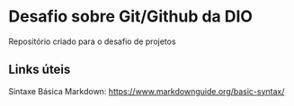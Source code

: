 # Desafio sobre Git/Github da DIO
Repositório criado para o desafio de projetos

## Links úteis
Sintaxe Básica Markdown: https://www.markdownguide.org/basic-syntax/
